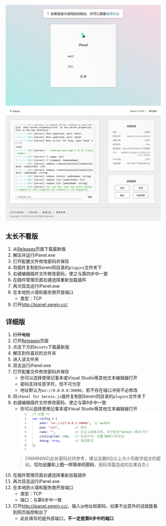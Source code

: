 
![登录界面](assets/web_login.jpeg)
![网页控制台](assets/web.jpeg)

## 太长不看版

1. 从[Releases](https://github.com/Zaitonn/iPanel/releases/latest)页面下载最新版
2. 解压并运行iPanel.exe
3. 打开配置文件修改密码并保存
4. 将插件复制到Serein同目录的`plugins`文件夹下
5. 右键编辑插件文件修改密码，使之与第四步中一致
6. 在插件管理页面右键选择重新加载插件
7. 再次双击运行iPanel.exe
8. 在本地防火墙和服务商开放端口
   - 类型：TCP
9. 打开<http://ipanel.serein.cc/>

## 详细版

1. ~~打开电脑~~
2. 打开[Releases](https://github.com/Zaitonn/iPanel/releases/latest)页面
3. 点击下方的`Assets`下载最新版
4. 解压到你喜欢的文件夹
5. 进入该文件夹
6. 双击运行iPanel.exe
7. 打开配置文件修改密码并保存
   - 你可以选择使用记事本或Visual Studio等其他文本编辑器打开
   - 密码支持任意字符，但不可为空
   - 地址默认为`ws://0.0.0.0:30000`，若不存在端口冲突不必修改
8. 将`iPanel for Serein.js`插件复制到Serein同目录的`plugins`文件夹下
9. 右键编辑插件文件修改密码，使之与第6步中一致
   - 你可以选择使用记事本或Visual Studio等其他文本编辑器打开
   ![插件配置](assets/plugin_config.png)
   >[!WARNING]此处密码仅供参考，建议设置6位以上大小写数字组合的密码。**切勿设置和上图一样简单的密码**，密码泄露造成的后果自负:)
10. 在插件管理页面右键选择重新加载插件
11. 再次双击运行iPanel.exe
12. 在本地防火墙和服务商开放端口
       - 类型：TCP
       - 端口：与第6步中一致
13. 打开<http://ipanel.serein.cc/>，输入ip地址和密码，如果不出意外的话就能看到网页版控制台了
       - 此处填写的是外部端口，**不一定是第6步中的端口**
